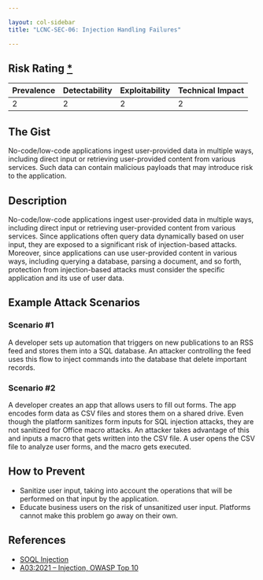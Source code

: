 ```yaml
---

layout: col-sidebar
title: "LCNC-SEC-06: Injection Handling Failures"

---
```


## Risk Rating [*](https://owasp.org/www-project-top-ten/2017/Note_About_Risks)

| Prevalence | Detectability | Exploitability | Technical Impact |
| --- | --- | --- | --- |
| 2 | 2 | 2 | 2 |

## The Gist

No-code/low-code applications ingest user-provided data in multiple ways, including direct input or retrieving user-provided content from various services. Such data can contain malicious payloads that may introduce risk to the application.

## Description

No-code/low-code applications ingest user-provided data in multiple ways, including direct input or retrieving user-provided content from various services.
Since applications often query data dynamically based on user input, they are exposed to a significant risk of injection-based attacks.
Moreover, since applications can use user-provided content in various ways, including querying a database, parsing a document, and so forth, protection from injection-based attacks must consider the specific application and its use of user data. 

## Example Attack Scenarios

### Scenario #1

A developer sets up automation that triggers on new publications to an RSS feed and stores them into a SQL database.
An attacker controlling the feed uses this flow to inject commands into the database that delete important records.

### Scenario #2

A developer creates an app that allows users to fill out forms.
The app encodes form data as CSV files and stores them on a shared drive.
Even though the platform sanitizes form inputs for SQL injection attacks, they are not sanitized for Office macro attacks.
An attacker takes advantage of this and inputs a macro that gets written into the CSV file.
A user opens the CSV file to analyze user forms, and the macro gets executed.

## How to Prevent

- Sanitize user input, taking into account the operations that will be performed on that input by the application.
- Educate business users on the risk of unsanitized user input. Platforms cannot make this problem go away on their own. 

## References

- [SOQL Injection](https://developer.salesforce.com/docs/atlas.en-us.apexcode.meta/apexcode/pages_security_tips_soql_injection.htm)
- [A03:2021 – Injection, OWASP Top 10](https://owasp.org/Top10/A03_2021-Injection/)